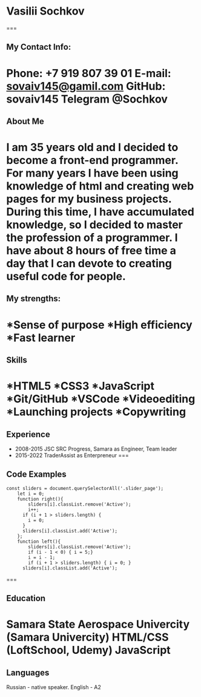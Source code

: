 # Vasilii Sochkov
===
## My Contact Info:
Phone: +7 919 807 39 01
E-mail: sovaiv145@gamil.com
GitHub: sovaiv145
Telegram @Sochkov
===
## About Me
I am 35 years old and I decided to become a front-end programmer. For many years I have been using knowledge of html and creating web pages for my business projects. During this time, I have accumulated knowledge, so I decided to master the profession of a programmer. I have about 8 hours of free time a day that I can devote to creating useful code for people.
===
## My strengths:
*Sense of purpose
*High efficiency
*Fast learner
===
## Skills
*HTML5
*CSS3
*JavaScript
*Git/GitHub
*VSCode
*Videoediting
*Launching projects
*Copywriting
===
## Experience
* 2008-2015 JSC SRC Progress, Samara as Engineer, Team leader
* 2015-2022 TraderAssist as Enterpreneur
===
## Code Examples
```
const sliders = document.querySelectorAll('.slider_page');
    let i = 0;
    function right(){
        sliders[i].classList.remove('Active');
        i++;
      if (i + 1 > sliders.length) {
        i = 0;
      }
      sliders[i].classList.add('Active');
    };
    function left(){
        sliders[i].classList.remove('Active');
        if (i - 1 < 0) { i = 5;}
        i = i - 1;
        if (i + 1 > sliders.length) { i = 0; }
      sliders[i].classList.add('Active');
```
===
## Education
Samara State Aerospace Univercity (Samara Univercity)
HTML/CSS (LoftSchool, Udemy)
JavaScript
===
## Languages
Russian - native speaker.
English - A2